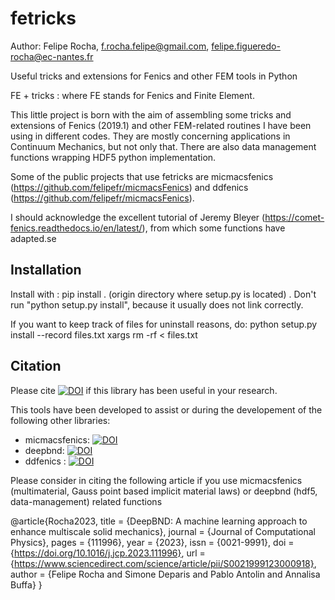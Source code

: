 # fetricks
Author: Felipe Rocha, f.rocha.felipe@gmail.com, felipe.figueredo-rocha@ec-nantes.fr

Useful tricks and extensions for Fenics and other FEM tools in Python

FE + tricks : where FE stands for Fenics and Finite Element.

This little project is born with the aim of assembling some tricks and extensions of Fenics (2019.1) and other FEM-related routines I have been using in different codes. They are mostly concerning applications in Continuum Mechanics, but not only that. There are also data management functions wrapping HDF5 python implementation.

Some of the public projects that use fetricks are micmacsfenics (https://github.com/felipefr/micmacsFenics) and ddfenics (https://github.com/felipefr/micmacsFenics).

I should acknowledge the excellent tutorial of Jeremy Bleyer (https://comet-fenics.readthedocs.io/en/latest/), from which some functions have adapted.se

## Installation
Install with : pip install . (origin directory where setup.py is located) . Don't run "python setup.py install", because it usually does not link correctly.

If you want to keep track of files for uninstall reasons, do:
python setup.py install --record files.txt
xargs rm -rf < files.txt

## Citation
Please cite 
[![DOI](https://zenodo.org/badge/489339019.svg)](https://zenodo.org/badge/latestdoi/489339019) if this library has been useful in your research.

This tools have been developed to assist or during the developement of the following other libraries:
- micmacsfenics: [![DOI](https://zenodo.org/badge/341954015.svg)](https://zenodo.org/badge/latestdoi/341954015)
- deepbnd: [![DOI](https://zenodo.org/badge/341954015.svg)](https://zenodo.org/badge/latestdoi/341954015)
- ddfenics : [![DOI](https://zenodo.org/badge/DOI/10.5281/zenodo.7646226.svg)](https://doi.org/10.5281/zenodo.7646226)

Please consider in citing the following article if you use micmacsfenics (multimaterial, Gauss point based implicit material laws) or deepbnd (hdf5, data-management) related functions

@article{Rocha2023,
title = {DeepBND: A machine learning approach to enhance multiscale solid mechanics},
journal = {Journal of Computational Physics},
pages = {111996},
year = {2023},
issn = {0021-9991},
doi = {https://doi.org/10.1016/j.jcp.2023.111996},
url = {https://www.sciencedirect.com/science/article/pii/S0021999123000918},
author = {Felipe Rocha and Simone Deparis and Pablo Antolin and Annalisa Buffa}
}

